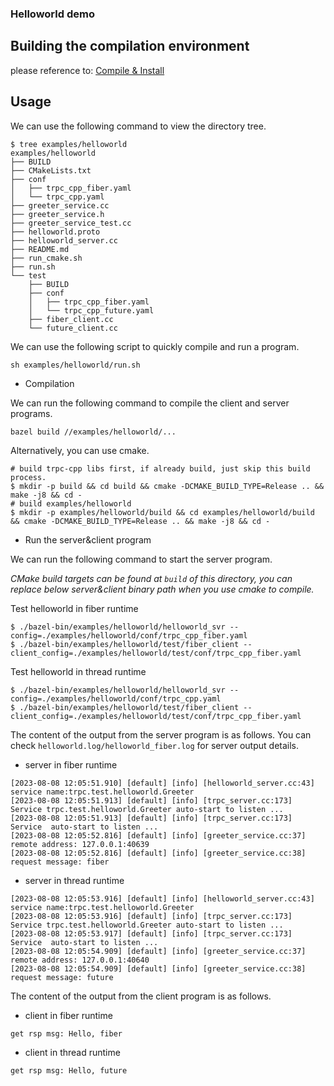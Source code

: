 ### Helloworld demo
## Building the compilation environment
   please reference to: [Compile & Install](../../docs/en/setup_env.md)

## Usage

We can use the following command to view the directory tree.
```shell
$ tree examples/helloworld
examples/helloworld
├── BUILD
├── CMakeLists.txt
├── conf
│   ├── trpc_cpp_fiber.yaml
│   └── trpc_cpp.yaml
├── greeter_service.cc
├── greeter_service.h
├── greeter_service_test.cc
├── helloworld.proto
├── helloworld_server.cc
├── README.md
├── run_cmake.sh
├── run.sh
└── test
    ├── BUILD
    ├── conf
    │   ├── trpc_cpp_fiber.yaml
    │   └── trpc_cpp_future.yaml
    ├── fiber_client.cc
    └── future_client.cc
```

We can use the following script to quickly compile and run a program.
```shell
sh examples/helloworld/run.sh
```

* Compilation

We can run the following command to compile the client and server programs.

```shell
bazel build //examples/helloworld/...
```

Alternatively, you can use cmake.
```shell
# build trpc-cpp libs first, if already build, just skip this build process.
$ mkdir -p build && cd build && cmake -DCMAKE_BUILD_TYPE=Release .. && make -j8 && cd -
# build examples/helloworld
$ mkdir -p examples/helloworld/build && cd examples/helloworld/build && cmake -DCMAKE_BUILD_TYPE=Release .. && make -j8 && cd -
```

* Run the server&client program

We can run the following command to start the server program.

*CMake build targets can be found at `build` of this directory, you can replace below server&client binary path when you use cmake to compile.*

Test helloworld in fiber runtime
```shell
$ ./bazel-bin/examples/helloworld/helloworld_svr --config=./examples/helloworld/conf/trpc_cpp_fiber.yaml
$ ./bazel-bin/examples/helloworld/test/fiber_client --client_config=./examples/helloworld/test/conf/trpc_cpp_fiber.yaml
```

Test helloworld in thread runtime
```shell
$ ./bazel-bin/examples/helloworld/helloworld_svr --config=./examples/helloworld/conf/trpc_cpp.yaml
$ ./bazel-bin/examples/helloworld/test/fiber_client --client_config=./examples/helloworld/test/conf/trpc_cpp_fiber.yaml
```

The content of the output from the server program is as follows. You can check `helloworld.log/helloworld_fiber.log` for server output details.

- server in fiber runtime
```text
[2023-08-08 12:05:51.910] [default] [info] [helloworld_server.cc:43] service name:trpc.test.helloworld.Greeter
[2023-08-08 12:05:51.913] [default] [info] [trpc_server.cc:173] Service trpc.test.helloworld.Greeter auto-start to listen ...
[2023-08-08 12:05:51.913] [default] [info] [trpc_server.cc:173] Service  auto-start to listen ...
[2023-08-08 12:05:52.816] [default] [info] [greeter_service.cc:37] remote address: 127.0.0.1:40639
[2023-08-08 12:05:52.816] [default] [info] [greeter_service.cc:38] request message: fiber
```
- server in thread runtime
```text
[2023-08-08 12:05:53.916] [default] [info] [helloworld_server.cc:43] service name:trpc.test.helloworld.Greeter
[2023-08-08 12:05:53.916] [default] [info] [trpc_server.cc:173] Service trpc.test.helloworld.Greeter auto-start to listen ...
[2023-08-08 12:05:53.917] [default] [info] [trpc_server.cc:173] Service  auto-start to listen ...
[2023-08-08 12:05:54.909] [default] [info] [greeter_service.cc:37] remote address: 127.0.0.1:40640
[2023-08-08 12:05:54.909] [default] [info] [greeter_service.cc:38] request message: future
```

The content of the output from the client program is as follows.

- client in fiber runtime
```text
get rsp msg: Hello, fiber
```
- client in thread runtime
```text
get rsp msg: Hello, future
```
